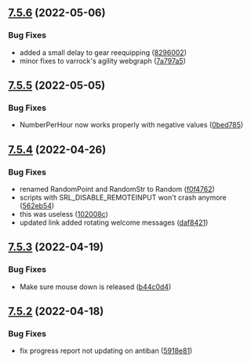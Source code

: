 ## [7.5.6](https://github.com/Torwent/WaspLib/compare/v7.5.5...v7.5.6) (2022-05-06)


### Bug Fixes

* added a small delay to gear reequipping ([8296002](https://github.com/Torwent/WaspLib/commit/829600209f55f1ee724d6c9cd9da5ee7ed3538bf))
* minor fixes to varrock's agility webgraph ([7a797a5](https://github.com/Torwent/WaspLib/commit/7a797a56a6d51d264242e4b66be52c7242936cbb))



## [7.5.5](https://github.com/Torwent/WaspLib/compare/v7.5.4...v7.5.5) (2022-05-05)


### Bug Fixes

* NumberPerHour now works properly with negative values ([0bed785](https://github.com/Torwent/WaspLib/commit/0bed78561fd7133ab11a5935ad45ad75731c0a10))



## [7.5.4](https://github.com/Torwent/WaspLib/compare/v7.5.3...v7.5.4) (2022-04-26)


### Bug Fixes

* renamed RandomPoint and RandomStr to Random ([f0f4762](https://github.com/Torwent/WaspLib/commit/f0f4762aa634d24d2f5636d5658c16f6f5cc782c))
* scripts with SRL_DISABLE_REMOTEINPUT won't crash anymore ([562eb54](https://github.com/Torwent/WaspLib/commit/562eb544403e058e2b6b1e70fd0ec05284070772))
* this was useless ([102008c](https://github.com/Torwent/WaspLib/commit/102008c7de999028f081ff973cd92fc660101eb4))
* updated link added rotating welcome messages ([daf8421](https://github.com/Torwent/WaspLib/commit/daf84215f798bbf966799ea1b08bae26fa483839))



## [7.5.3](https://github.com/Torwent/WaspLib/compare/v7.5.2...v7.5.3) (2022-04-19)


### Bug Fixes

* Make sure mouse down is released ([b44c0d4](https://github.com/Torwent/WaspLib/commit/b44c0d4ab099c21a4f592677521a694d9206a4f7))



## [7.5.2](https://github.com/Torwent/WaspLib/compare/v7.5.1...v7.5.2) (2022-04-18)


### Bug Fixes

* fix progress report not updating on antiban ([5918e81](https://github.com/Torwent/WaspLib/commit/5918e8190a8553159d44b7b0615ff81a09242f8e))



